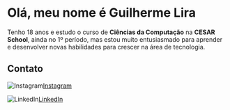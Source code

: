 # Olá, meu nome é Guilherme Lira

Tenho 18 anos e estudo o curso de **Ciências da Computação** na **CESAR School**, ainda no 1º período, mas estou muito entusiasmado para aprender e desenvolver novas habilidades para crescer na área de tecnologia.

## Contato


![Instagram](https://img.shields.io/badge/Instagram-%23E4405F.svg?style=for-the-badge&logo=Instagram&logoColor=white)[Instagram](https://www.instagram.com/guilhermeclira)


![LinkedIn](https://img.shields.io/badge/LinkedIn-%230077B5.svg?style=for-the-badge&logo=linkedin&logoColor=white)[LinkedIn](https://www.linkedin.com/in/guilhermeclira)
